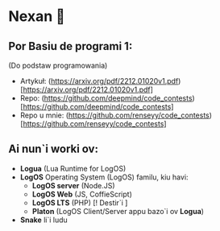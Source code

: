 # Nexan 👋
## Por **Basiu de programi 1**:
(Do podstaw programowania)

- Artykuł: (https://arxiv.org/pdf/2212.01020v1.pdf)[https://arxiv.org/pdf/2212.01020v1.pdf]
- Repo: (https://github.com/deepmind/code_contests)[https://github.com/deepmind/code_contests]
- Repo u mnie: (https://github.com/renseyy/code_contests)[https://github.com/renseyy/code_contests]

## Ai nun`i worki ov:
- **Logua** (Lua Runtime for LogOS)
- **LogOS** Operating System (LogOS) familu, kiu havi:
  - **LogOS server** (Node.JS)
  - **LogOS Web** (JS, CoffieScript)
  - **LogOS LTS** (PHP) [! Destir`i ]
  - **Platon** (LogOS Client/Server appu bazo`i ov **Logua**)
- **Snake** li`i ludu 

